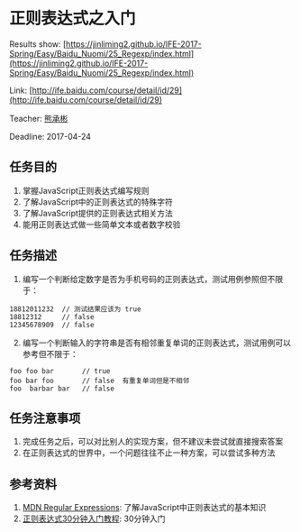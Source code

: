 # 正则表达式之入门
Results show: [https://jinliming2.github.io/IFE-2017-Spring/Easy/Baidu_Nuomi/25_Regexp/index.html](https://jinliming2.github.io/IFE-2017-Spring/Easy/Baidu_Nuomi/25_Regexp/index.html)

Link: [http://ife.baidu.com/course/detail/id/29](http://ife.baidu.com/course/detail/id/29)

Teacher: [熊承彬](http://ife.baidu.com/mentor/detail/id/25)

Deadline: 2017-04-24

## 任务目的
1. 掌握JavaScript正则表达式编写规则
2. 了解JavaScript中的正则表达式的特殊字符
3. 了解JavaScript提供的正则表达式相关方法
4. 能用正则表达式做一些简单文本或者数字校验

## 任务描述
1. 编写一个判断给定数字是否为手机号码的正则表达式，测试用例参照但不限于：
```
18812011232  // 测试结果应该为 true
18812312     // false
12345678909  // false
```
2. 编写一个判断输入的字符串是否有相邻重复单词的正则表达式，测试用例可以参考但不限于：
```
foo foo bar       // true
foo bar foo       // false  有重复单词但是不相邻
foo  barbar bar   // false
```

## 任务注意事项
1. 完成任务之后，可以对比别人的实现方案，但不建议未尝试就直接搜索答案
2. 在正则表达式的世界中，一个问题往往不止一种方案，可以尝试多种方法

## 参考资料
1. [MDN Regular Expressions](https://developer.mozilla.org/en-US/docs/Web/JavaScript/Guide/Regular_Expressions): 了解JavaScript中正则表达式的基本知识
2. [正则表达式30分钟入门教程](http://deerchao.net/tutorials/regex/regex-1.htm): 30分钟入门
